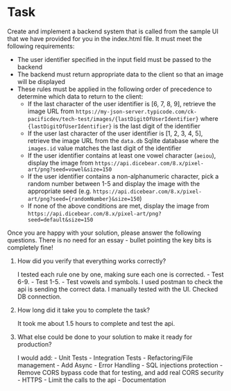 # Task

Create and implement a backend system that is called from the sample UI that we have provided for you in the index.html file. It must meet the following requirements:

- The user identifier specified in the input field must be passed to the backend
- The backend must return appropriate data to the client so that an image will be displayed
- These rules must be applied in the following order of precedence to determine which data to return to the client:
    - If the last character of the user identifier is [6, 7, 8, 9], retrieve the image URL from `https://my-json-server.typicode.com/ck-pacificdev/tech-test/images/{lastDigitOfUserIdentifier}` where `{lastDigitOfUserIdentifier}` is the last digit of the identifier
    - If the user last character of the user identifier is [1, 2, 3, 4, 5], retrieve the image URL from the `data.db` Sqlite database where the `images.id` value matches the last digit of the identifier
    - If the user identifier contains at least one vowel character (`aeiou`), display the image from `https://api.dicebear.com/8.x/pixel-art/png?seed=vowel&size=150`
    - If the user identifier contains a non-alphanumeric character, pick a random number between 1-5 and display the image with the appropriate seed (e.g. `https://api.dicebear.com/8.x/pixel-art/png?seed={randomNumber}&size=150`)
    - If none of the above conditions are met, display the image from `https://api.dicebear.com/8.x/pixel-art/png?seed=default&size=150`

Once you are happy with your solution, please answer the following questions. There is no need for an essay - bullet pointing the key bits is completely fine!

1. How did you verify that everything works correctly?
   
    I tested each rule one by one, making sure each one is corrected. 
        - Test 6-9.
        - Test 1-5.
        - Test vowels and symbols.
    I used postman to check the api is sending the correct data.
    I manually tested with the UI.
    Checked DB connection.

3. How long did it take you to complete the task?

    It took me about 1.5 hours to complete and test the api.

5. What else could be done to your solution to make it ready for production?

   
    I would add:
        - Unit Tests
        - Integration Tests
        - Refactoring/File management
        - Add Async
        - Error Handling
        - SQL injections protection
        - Remove CORS bypass code that for testing, and add real CORS security
        - HTTPS
        - Limit the calls to the api
        - Documentation
